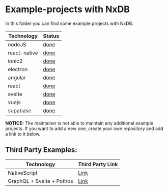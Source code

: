 # Example-projects with NxDB

In this folder you can find some example projects with NxDB.


Technology           | Status
-------------------- | ---------------------
nodeJS               | [done](./node)
react-native         | [done](./react-native)
ionic2               | [done](./ionic2)
electron             | [done](./electron)
angular              | [done](./angular)
react                | [done](./react)
svelte               | [done](./svelte)
vuejs                | [done](./vue)
supabase             | [done](./supabase/)

**NOTICE:** The maintainer is not able to maintain any additional example projects. If you want to add a new one, create your own repository and add a link to it below.



## Third Party Examples:

Technology                 | Third Party Link
-------------------------  | ---------------------
NativeScript               | [Link](https://github.com/herefishyfish/nativescript-angular-nxdb-lokijs-demo)
GraphQL + Svelte + Pothos  | [Link](https://github.com/ccfiel/nxdb-graphql-prisma-sample)
